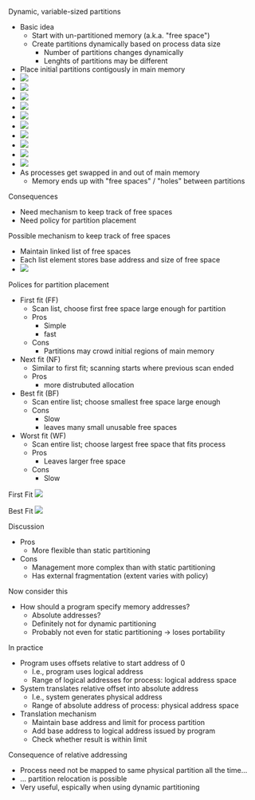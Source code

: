  Dynamic, variable-sized partitions
 - Basic idea
	 - Start with un-partitioned memory (a.k.a. "free space")
	 - Create partitions dynamically based on process data size 
		 - Number of partitions changes dynamically 
		 - Lenghts of partitions may be different 
- Place initial partitions contigously in main memory 
- ![](Pasted%20image%2020240219204727.png)
- ![](Pasted%20image%2020240219204744.png)
- ![](Pasted%20image%2020240219204755.png)
- ![](Pasted%20image%2020240219204810.png)
- ![](Pasted%20image%2020240219204825.png)
- ![](Pasted%20image%2020240219204846.png)
- ![](Pasted%20image%2020240219204903.png)
- ![](Pasted%20image%2020240219204930.png)
- ![](Pasted%20image%2020240219204946.png)
- ![](Pasted%20image%2020240219205001.png)
- As processes get swapped in and out of main memory 
	- Memory ends up with "free spaces" / "holes" between partitions 

Consequences
 - Need mechanism to keep track of free spaces
 - Need policy for partition placement 

Possible mechanism to keep track of free spaces
 - Maintain linked list of free spaces
 - Each list element stores base address and size of free space 
 - ![](Pasted%20image%2020240219205151.png)

Polices for partition placement 
 - First fit (FF)
	 - Scan list, choose first free space large enough for partition 
	 - Pros
		 - Simple 
		 - fast
	- Cons 
		- Partitions may crowd initial regions of main memory 
- Next fit (NF)
	- Similar to first fit; scanning starts where previous scan ended 
	- Pros
		- more distrubuted allocation 
- Best fit (BF)
	- Scan entire list; choose smallest free space large enough 
	- Cons
		- Slow 
		- leaves many small unusable free spaces 
- Worst fit (WF)
	- Scan entire list; choose largest free space that fits process
	- Pros
		- Leaves larger free space
	- Cons 
		- Slow 

First Fit 
![](Pasted%20image%2020240219211109.png)

Best Fit 
![](Pasted%20image%2020240219211126.png)

Discussion 
 - Pros
	 - More flexible than static partitioning 
- Cons 
	- Management more complex than with static partitioning 
	- Has external fragmentation (extent varies with policy) 

Now consider this
 - How should a program specify memory addresses?
	 - Absolute addresses?
	 - Definitely not for dynamic partitioning
	 - Probably not even for static partitioning -> loses portability 

In practice 
  - Program uses offsets relative to start address of 0
	  - I.e., program uses logical address
	  - Range of logical addresses for process: logical address space 
- System translates relative offset into absolute address
	- I.e., system generates physical address
	- Range of absolute address of process: physical address space 
- Translation mechanism 
	- Maintain base address and limit for process partition 
	- Add base address to logical address issued by program
	- Check whether result is within limit 

Consequence of relative addressing 
 - Process need not be mapped to same physical partition all the time...
 - ... partition relocation is possible 
 - Very useful, espically when using dynamic partitioning 